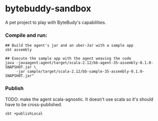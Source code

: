 # bytebuddy-sandbox

A pet project to play with ByteBudy's capabilities.

### Compile and run:

```
## Build the agent's jar and an uber-Jar with a sample app
sbt assembly

## Execute the sample app with the agent weaving the code
java -javaagent:agent/target/scala-2.12/bb-agent-35-assembly-0.1.0-SNAPSHOT.jar \
     -jar sample/target/scala-2.12/bb-sample-35-assembly-0.1.0-SNAPSHOT.jar"
```

### Publish

TODO: make the agent scala-agnostic. It doesn't use scala so it's should have to be cross-published.
```
sbt +publishLocal
```
